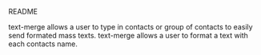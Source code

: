 README

text-merge allows a user to type in contacts or group of contacts to easily send formated mass texts. 
text-merge allows a user to format a text with each contacts name.

